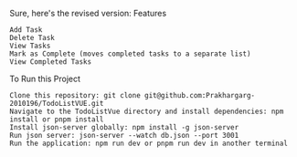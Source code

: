 Sure, here's the revised version:
Features

    Add Task
    Delete Task
    View Tasks
    Mark as Complete (moves completed tasks to a separate list)
    View Completed Tasks

To Run this Project

    Clone this repository: git clone git@github.com:Prakhargarg-2010196/TodoListVUE.git
    Navigate to the TodoListVue directory and install dependencies: npm install or pnpm install
    Install json-server globally: npm install -g json-server
    Run json server: json-server --watch db.json --port 3001
    Run the application: npm run dev or pnpm run dev in another terminal
